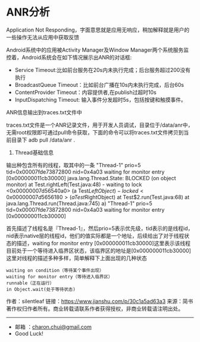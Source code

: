 # ANR分析

Application Not Responding，字面意思就是应用无响应，稍加解释就是用户的一些操作无法从应用中获取反馈


Android系统中的应用被Activity Manager及Window Manager两个系统服务监控着，Android系统会在如下情况展示出ANR的对话框: 
- Service Timeout:比如前台服务在20s内未执行完成；后台服务超过200没有执行
- BroadcastQueue Timeout：比如前台广播在10s内未执行完成，后台60s
- ContentProvider Timeout：内容提供者,在publish过超时10s
- InputDispatching Timeout: 输入事件分发超时5s，包括按键和触摸事件。



ANR信息输出到traces.txt文件中

traces.txt文件是一个ANR记录文件，用于开发人员调试，目录位于/data/anr中，无需root权限即可通过pull命令获取，下面的命令可以将traces.txt文件拷贝到当前目录下
adb pull /data/anr .


1) Thread基础信息

输出种包含所有的线程，取其中的一条
"Thread-1" prio=5 tid=0x00007fde73872800 nid=0x4a03 waiting for monitor entry [0x000000011cb30000]
   java.lang.Thread.State: BLOCKED (on object monitor)
    at Test.rightLeft(Test.java:48)
    - waiting to lock <0x00000007d56540a0> (a Test$LeftObject)
    - locked <0x00000007d5656180> (a Test$RightObject)
    at Test$2.run(Test.java:68)
    at java.lang.Thread.run(Thread.java:745)
a) "Thread-1" prio=5 tid=0x00007fde73872800 nid=0x4a03 waiting for monitor entry [0x000000011cb30000]

首先描述了线程名是『Thread-1』，然后prio=5表示优先级，tid表示的是线程id，nid表示native层的线程id，他们的值实际都是一个地址，后续给出了对于线程状态的描述，waiting for monitor entry [0x000000011cb30000]这里表示该线程目前处于一个等待进入临界区状态，该临界区的地址是[0x000000011cb30000]
这里对线程的描述多种多样，简单解释下上面出现的几种状态

    waiting on condition（等待某个事件出现）
    waiting for monitor entry（等待进入临界区）
    runnable（正在运行）
    in Object.wait(处于等待状态)

作者：silentleaf
链接：https://www.jianshu.com/p/30c1a5ad63a3
来源：简书
著作权归作者所有。商业转载请联系作者获得授权，非商业转载请注明出处。


















---

- 邮箱 ：charon.chui@gmail.com  
- Good Luck! 

